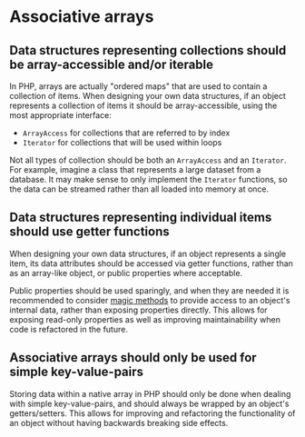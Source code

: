 # Associative arrays

## Data structures representing collections should be array-accessible and/or iterable

In PHP, arrays are actually "ordered maps" that are used to contain a collection of items. When designing your own data structures, if an object represents a collection of items it should be array-accessible, using the most appropriate interface:

+ `ArrayAccess` for collections that are referred to by index
+ `Iterator` for collections that will be used within loops

Not all types of collection should be both an `ArrayAccess` and an `Iterator`. For example, imagine a class that represents a large dataset from a database. It may make sense to only implement the `Iterator` functions, so the data can be streamed rather than all loaded into memory at once. 

## Data structures representing individual items should use getter functions

When designing your own data structures, if an object represents a single item, its data attributes should be accessed via getter functions, rather than as an array-like object, or public properties where acceptable.

Public properties should be used sparingly, and when they are needed it is recommended to consider [magic methods][magic-methods] to provide access to an object's internal data, rather than exposing properties directly. This allows for exposing read-only properties as well as improving maintainability when code is refactored in the future.

## Associative arrays should only be used for simple key-value-pairs

Storing data within a native array in PHP should only be done when dealing with simple key-value-pairs, and should always be wrapped by an object's getters/setters. This allows for improving and refactoring the functionality of an object without having backwards breaking side effects.  

[magic-methods]: http://php.net/manual/en/language.oop5.magic.php
